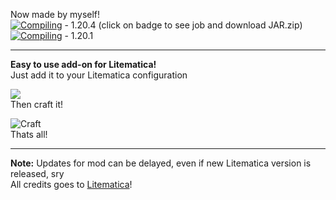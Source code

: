Now made by myself!  
[![Compiling](https://github.com/xxanqw/litematica-wand/actions/workflows/main.yml/badge.svg?branch=main)](https://github.com/xxanqw/litematica-wand/actions/workflows/main.yml) - 1.20.4 (click on badge to see job and download JAR.zip)
[![Compiling](https://github.com/xxanqw/litematica-wand/actions/workflows/main.yml/badge.svg?branch=1.20.1)](https://github.com/xxanqw/litematica-wand/actions/workflows/main.yml) - 1.20.1

* * *

**Easy to use add-on for Litematica!**  
Just add it to your Litematica configuration

![](https://cdn.xserv.pp.ua/images/mods/litematicawand/config.png)  
Then craft it!

![Craft](https://cdn.xserv.pp.ua/images/mods/litematicawand/newcraft.png)  
Thats all!

* * *

**Note:** Updates for mod can be delayed, even if new Litematica version is released, sry  
All credits goes to [Litematica](https://www.curseforge.com/minecraft/mc-mods/litematica)!  

